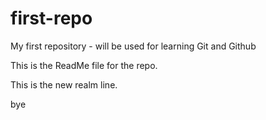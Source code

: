 # first-repo
My first repository - will be used for learning Git and Github

This is the ReadMe file for the repo.

This is the new realm line.

bye
